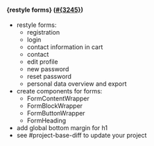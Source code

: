 #### {restyle forms} ([#{3245}](https://github.com/shopsys/shopsys/pull/{3245}))

-   restyle forms:
    -   registration
    -   login
    -   contact information in cart
    -   contact
    -   edit profile
    -   new password
    -   reset password
    -   personal data overview and export
-   create components for forms:
    -   FormContentWrapper
    -   FormBlockWrapper
    -   FormButtonWrapper
    -   FormHeading
-   add global bottom margin for h1 
-   see #project-base-diff to update your project
